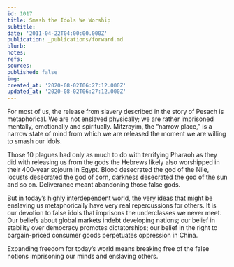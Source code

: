 ```yaml
---
id: 1017
title: Smash the Idols We Worship
subtitle: 
date: '2011-04-22T04:00:00.000Z'
publication: _publications/forward.md
blurb: 
notes: 
refs: 
sources: 
published: false
img: 
created_at: '2020-08-02T06:27:12.000Z'
updated_at: '2020-08-02T06:27:12.000Z'
---
```

For most of us, the release from slavery described in the story of Pesach is metaphorical. We are not enslaved physically; we are rather imprisoned mentally, emotionally and spiritually. Mitzrayim, the “narrow place,” is a narrow state of mind from which we are released the moment we are willing to smash our idols.

Those 10 plagues had only as much to do with terrifying Pharaoh as they did with releasing us from the gods the Hebrews likely also worshipped in their 400-year sojourn in Egypt. Blood desecrated the god of the Nile, locusts desecrated the god of corn, darkness desecrated the god of the sun and so on. Deliverance meant abandoning those false gods.

But in today’s highly interdependent world, the very ideas that might be enslaving us metaphorically have very real repercussions for others. It is our devotion to false idols that imprisons the underclasses we never meet. Our beliefs about global markets indebt developing nations; our belief in stability over democracy promotes dictatorships; our belief in the right to bargain-priced consumer goods perpetuates oppression in China.

Expanding freedom for today’s world means breaking free of the false notions imprisoning our minds and enslaving others.
